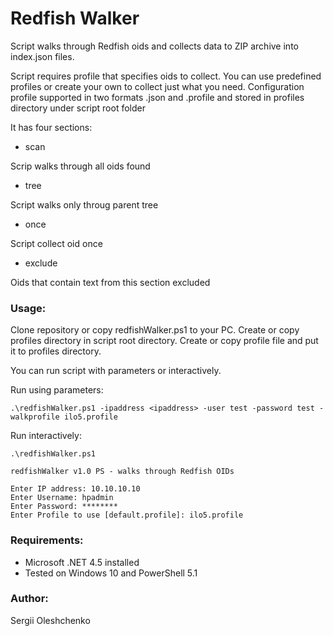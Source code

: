 Redfish Walker
==============
Script walks through Redfish oids and collects data to ZIP archive into index.json files.

Script requires profile that specifies oids to collect.
You can use predefined profiles or create your own to collect just what you need.
Configuration profile supported in two formats .json and .profile and stored in profiles directory under script root folder

It has four sections:
- scan

Scrip walks through all oids found 
- tree

Script walks only throug parent tree
- once

Script collect oid once
- exclude

Oids that contain text from this section excluded

### Usage:


Clone repository or copy redfishWalker.ps1 to your PC.
Create or copy profiles directory in script root directory.
Create or copy profile file and put it to profiles directory.

You can run script with parameters or interactively.

Run using parameters:

`.\redfishWalker.ps1 -ipaddress <ipaddress> -user test -password test -walkprofile ilo5.profile`

Run interactively:

```
.\redfishWalker.ps1

redfishWalker v1.0 PS - walks through Redfish OIDs

Enter IP address: 10.10.10.10
Enter Username: hpadmin
Enter Password: ********
Enter Profile to use [default.profile]: ilo5.profile
```

### Requirements:
* Microsoft .NET 4.5 installed
* Tested on Windows 10 and PowerShell 5.1

### Author:
Sergii Oleshchenko<br/>
